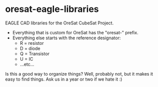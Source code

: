 # oresat-eagle-libraries
EAGLE CAD libraries for the OreSat CubeSat Project.

- Everything that is custom for OreSat has the "oresat-" prefix.
- Everything else starts with the reference designator:
   - R = resistor
   - D = diode
   - Q = Transistor
   - U = IC
   - ...etc...

Is this a good way to organize things? Well, probably not, but it makes it easy to find things. 
Ask us in a year or two if we hate it :)

